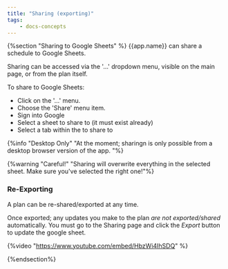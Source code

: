```yaml
---
title: "Sharing (exporting)"
tags: 
    - docs-concepts
---
```


{%section "Sharing to Google Sheets" %}
{{app.name}} can share a schedule to Google Sheets.

Sharing can be accessed via the '...' dropdown menu, visible on the main page, or from the plan itself.

To share to Google Sheets:
- Click on the '...' menu.
- Choose the 'Share' menu item.
- Sign into Google
- Select a sheet to share to (it must exist already)
- Select a tab within the to share to

{%info "Desktop Only" "At the moment; sharingn is only possible from a desktop browser version of the app. "%}

{%warning "Careful!" "Sharing will overwrite everything in the selected sheet. Make sure you've selected the right one!"%}

### Re-Exporting

A plan can be re-shared/exported at any time.

Once exported; any updates you make to the plan *are not exported/shared* automatically. You must go to the Sharing page and click the *Export* button to update the google sheet. 


{%video "https://www.youtube.com/embed/HbzWi4IhSDQ" %}


{%endsection%}
